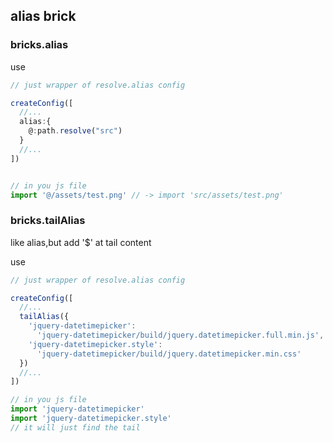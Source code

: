 ## alias brick

### bricks.alias

use

```js
// just wrapper of resolve.alias config

createConfig([
  //...
  alias:{
    @:path.resolve("src")
  }
  //...
])


// in you js file
import '@/assets/test.png' // -> import 'src/assets/test.png'
```

### bricks.tailAlias

like alias,but add '$' at tail content

use

```js
// just wrapper of resolve.alias config

createConfig([
  //...
  tailAlias({
    'jquery-datetimepicker':
      'jquery-datetimepicker/build/jquery.datetimepicker.full.min.js',
    'jquery-datetimepicker.style':
      'jquery-datetimepicker/build/jquery.datetimepicker.min.css'
  })
  //...
])

// in you js file
import 'jquery-datetimepicker'
import 'jquery-datetimepicker.style'
// it will just find the tail
```
